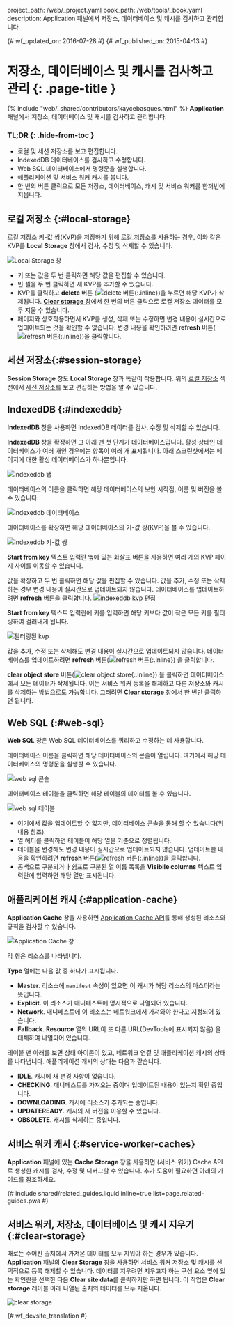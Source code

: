 project_path: /web/_project.yaml
book_path: /web/tools/_book.yaml
description: Application 패널에서 저장소, 데이터베이스 및 캐시를 검사하고 관리합니다.

{# wf_updated_on: 2016-07-28 #}
{# wf_published_on: 2015-04-13 #}

# 저장소, 데이터베이스 및 캐시를 검사하고 관리 {: .page-title }

{% include "web/_shared/contributors/kaycebasques.html" %}
<strong>Application</strong> 패널에서 저장소, 데이터베이스 및 캐시를 검사하고 관리합니다.



### TL;DR {: .hide-from-toc }
- 로컬 및 세션 저장소를 보고 편집합니다.
- IndexedDB 데이터베이스를 검사하고 수정합니다.
- Web SQL 데이터베이스에서 명령문을 실행합니다.
- 애플리케이션 및 서비스 워커 캐시를 봅니다.
- 한 번의 버튼 클릭으로 모든 저장소, 데이터베이스, 캐시 및 서비스 워커를 한꺼번에 지웁니다.


## 로컬 저장소 {:#local-storage}

로컬 저장소 키-값 쌍(KVP)을 저장하기 위해 [로컬 저장소][ls]를 사용하는 경우, 이와 같은 KVP를 
**Local Storage** 창에서 검사, 수정 및 삭제할 수 있습니다.

![Local Storage 창][ls-pane]

* 키 또는 값을 두 번 클릭하면 해당 값을 편집할 수 있습니다.
* 빈 셀을 두 번 클릭하면 새 KVP를 추가할 수 있습니다.
* KVP를 클릭하고 **delete** 버튼
(![delete 버튼][delete]{:.inline})을 누르면 해당 KVP가 삭제됩니다. [**Clear storage** 창](#clear-storage)에서 
한 번의 버튼 클릭으로 로컬 저장소 데이터를 
모두 지울 수 있습니다.
* 페이지와 상호작용하면서 KVP를 생성, 삭제 또는 수정하면 
변경 내용이 실시간으로 업데이트되는 것을 확인할 수 없습니다. 변경 내용을 확인하려면
**refresh** 버튼(![refresh 버튼][refresh]{:.inline})을 클릭합니다.

[ls]: https://developer.mozilla.org/en-US/docs/Web/API/Window/localStorage
[ls-pane]: /web/tools/chrome-devtools/manage-data/imgs/local-storage.png
[refresh]: /web/tools/chrome-devtools/manage-data/imgs/refresh.png
[delete]: /web/tools/chrome-devtools/manage-data/imgs/delete.png

## 세션 저장소{:#session-storage}

**Session Storage** 창도 **Local Storage**
창과 똑같이 작용합니다. 위의 [로컬 저장소](#local-storage) 섹션에서
[세션 저장소][ss]를 보고 편집하는 방법을 알 수 있습니다.

[ss]: https://developer.mozilla.org/en-US/docs/Web/API/Window/sessionStorage

## IndexedDB {:#indexeddb}

**IndexedDB** 창을 사용하면 IndexedDB 데이터를 검사, 수정 및 삭제할 수 있습니다.

**IndexedDB** 창을 확장하면 그 아래 맨 첫 단계가
데이터베이스입니다. 활성 상태인 데이터베이스가 여러 개인 경우에는 항목이 여러 개 
표시됩니다. 아래 스크린샷에서는 페이지에 대한 활성 데이터베이스가 하나뿐입니다.

![indexeddb 탭][idb-tab]

데이터베이스의 이름을 클릭하면 해당 데이터베이스의 보안 시작점, 이름 및 버전을
볼 수 있습니다.

![indexeddb 데이터베이스][idb-db]

데이터베이스를 확장하면 해당 데이터베이스의 키-값 쌍(KVP)을 볼 수 있습니다.

![indexeddb 키-값 쌍][idb-kvps]

**Start from key** 텍스트 입력란 옆에 있는 화살표 버튼을 사용하면 여러 개의 KVP 페이지 사이를
이동할 수 있습니다.

값을 확장하고 두 번 클릭하면 해당 값을 편집할 수 있습니다.
값을 추가, 수정 또는 삭제하는 경우 변경 내용이 실시간으로 업데이트되지
않습니다. 데이터베이스를 업데이트하려면 **refresh** 버튼을 클릭합니다.
![indexeddb kvp 편집][idb-edit]

**Start from key** 텍스트 입력란에 키를 입력하면 해당 키보다 값이 작은 모든 키를 필터링하여
걸러내게 됩니다.

![필터링된 kvp][idb-filter]

값을 추가, 수정 또는 삭제해도 변경 내용이 실시간으로 업데이트되지
않습니다. 데이터베이스를 업데이트하려면 **refresh** 버튼(![refresh 버튼][refresh]{:.inline})
을 클릭합니다.

**clear object store** 버튼(![clear object store][cos]{:.inline})
을 클릭하면 데이터베이스에서 모든 데이터가 삭제됩니다. 이는 서비스 워커 등록을 해제하고
다른 저장소와 캐시를 삭제하는 방법으로도 가능합니다. 그러려면
[**Clear storage** 창](#clear-storage)에서 한 번만 클릭하면 됩니다.

[idb-tab]: /web/tools/chrome-devtools/manage-data/imgs/idb-tab.png
[idb-db]: /web/tools/chrome-devtools/manage-data/imgs/idb-db.png
[idb-kvps]: /web/tools/chrome-devtools/manage-data/imgs/idb-kvps.png
[idb-edit]: /web/tools/chrome-devtools/manage-data/imgs/idb-edit.png
[idb-filter]: /web/tools/chrome-devtools/manage-data/imgs/idb-filter.png
[cos]: /web/tools/chrome-devtools/manage-data/imgs/clear-object-store.png

## Web SQL {:#web-sql}

**Web SQL** 창은 Web SQL 데이터베이스를 쿼리하고 수정하는 데 사용합니다.

데이터베이스 이름을 클릭하면 해당 데이터베이스의 콘솔이 열립니다. 여기에서
해당 데이터베이스의 명령문을 실행할 수 있습니다.

![web sql 콘솔][wsc]

데이터베이스 테이블을 클릭하면 해당 테이블의 데이터를 볼 수 있습니다.

![web sql 테이블][wst]

* 여기에서 값을 업데이트할 수 없지만, 데이터베이스 콘솔을 통해 
할 수 있습니다(위 내용 참조).
* 열 헤더를 클릭하면 테이블이 해당 열을 기준으로 정렬됩니다.
* 테이블을 변경해도 변경 내용이 실시간으로 업데이트되지 않습니다. 업데이트한 내용을 확인하려면 
**refresh** 버튼(![refresh 버튼][refresh]{:.inline})을 
클릭합니다.
* 공백으로 구분되거나 쉼표로 구분된 열 이름 목록을
**Visibile columns** 텍스트 입력란에 입력하면 해당 열만 표시됩니다.

[wsc]: /web/tools/chrome-devtools/manage-data/imgs/web-sql-console.png
[wst]: /web/tools/chrome-devtools/manage-data/imgs/web-sql-table.png

## 애플리케이션 캐시 {:#application-cache}

**Application Cache** 창을 사용하면
[Application Cache API][appcache-api]를 통해 생성된 리소스와 규칙을 검사할 수 있습니다.

![Application Cache 창][appcache]

각 행은 리소스를 나타냅니다.

**Type** 열에는 다음 값 중 하나가 표시됩니다.

* **Master**. 리소스에 `manifest` 속성이 있으면 이 캐시가 
해당 리소스의 마스터라는 뜻입니다.
* **Explicit**. 이 리소스가 매니페스트에 명시적으로 나열되어 있습니다.
* **Network**. 매니페스트에 이 리소스는 네트워크에서 가져와야 한다고 지정되어 
있습니다.
* **Fallback**. **Resource** 열의 URL이 또 다른 URL(DevTools에 표시되지 않음)
을 대체하여 나열되어 있습니다.

테이블 맨 아래를 보면 상태 아이콘이 있고, 네트워크
연결 및 애플리케이션 캐시의 상태를 나타냅니다. 애플리케이션 캐시의 상태는 
다음과 같습니다.

* **IDLE**. 캐시에 새 변경 사항이 없습니다.
* **CHECKING**. 매니페스트를 가져오는 중이며 업데이트된 내용이 있는지 확인 중입니다.
* **DOWNLOADING**. 캐시에 리소스가 추가되는 중입니다.
* **UPDATEREADY**. 캐시의 새 버전을 이용할 수 있습니다.
* **OBSOLETE**. 캐시를 삭제하는 중입니다.

[appcache-api]: https://developer.mozilla.org/en-US/docs/Web/HTML/Using_the_application_cache
[appcache]: /web/tools/chrome-devtools/manage-data/imgs/appcache.png

## 서비스 워커 캐시 {:#service-worker-caches}

**Application** 패널에 있는 **Cache Storage** 창을 사용하면 (서비스 워커) Cache API로 생성한 캐시를 검사, 
수정 및 디버그할 수 있습니다. 추가 도움이
필요하면 아래의 가이드를 참조하세요.

{# include shared/related_guides.liquid inline=true list=page.related-guides.pwa #}

## 서비스 워커, 저장소, 데이터베이스 및 캐시 지우기 {:#clear-storage}

때로는 주어진 출처에서 가져온 데이터를 모두 지워야 하는 경우가 있습니다. **Application** 패널의 **Clear 
Storage** 창을 사용하면 서비스 워커 저장소 및 캐시를 선택적으로 등록 해제할 수 
있습니다. 데이터를 지우려면 지우고자 하는 구성 요소 옆에 있는 확인란을 
선택한 다음 **Clear site 
data**를 클릭하기만 하면 됩니다. 이 작업은 
**Clear storage** 레이블 아래 나열된 출처의 데이터를 모두 지웁니다.

![clear storage][clear]

[clear]: /web/tools/chrome-devtools/manage-data/imgs/clear-storage.png


{# wf_devsite_translation #}
